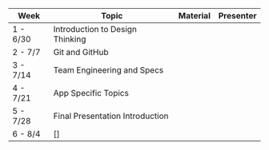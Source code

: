 | Week | Topic | Material | Presenter |
| ------------- |-------------| -----| --- |
| 1 - 6/30 | Introduction to Design Thinking |   |   |
| 2 - 7/7 | Git and GitHub  |  |   |
| 3 - 7/14 | Team Engineering and Specs |    |
| 4 - 7/21 | App Specific Topics |    |   |
| 5 - 7/28 | Final Presentation Introduction  |    |   |
| 6 - 8/4 | [] |   |   |
